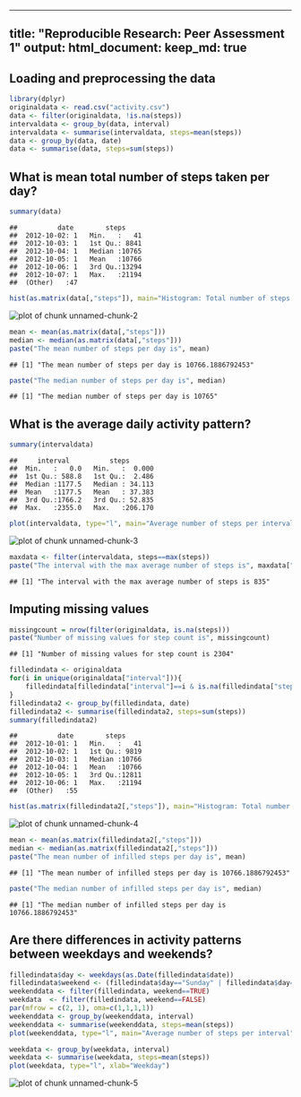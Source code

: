 
---
title: "Reproducible Research: Peer Assessment 1"
output: 
  html_document:
    keep_md: true
---


## Loading and preprocessing the data

```r
library(dplyr)
originaldata <- read.csv("activity.csv")
data <- filter(originaldata, !is.na(steps))
intervaldata <- group_by(data, interval)
intervaldata <- summarise(intervaldata, steps=mean(steps))
data <- group_by(data, date)
data <- summarise(data, steps=sum(steps))
```


## What is mean total number of steps taken per day?

```r
summary(data)
```

```
##          date        steps      
##  2012-10-02: 1   Min.   :   41  
##  2012-10-03: 1   1st Qu.: 8841  
##  2012-10-04: 1   Median :10765  
##  2012-10-05: 1   Mean   :10766  
##  2012-10-06: 1   3rd Qu.:13294  
##  2012-10-07: 1   Max.   :21194  
##  (Other)   :47
```

```r
hist(as.matrix(data[,"steps"]), main="Histogram: Total number of steps per day", xlab = "Number of steps", col="red")
```

![plot of chunk unnamed-chunk-2](figure/unnamed-chunk-2-1.png) 

```r
mean <- mean(as.matrix(data[,"steps"]))
median <- median(as.matrix(data[,"steps"]))
paste("The mean number of steps per day is", mean)
```

```
## [1] "The mean number of steps per day is 10766.1886792453"
```

```r
paste("The median number of steps per day is", median)
```

```
## [1] "The median number of steps per day is 10765"
```


## What is the average daily activity pattern?

```r
summary(intervaldata)
```

```
##     interval          steps        
##  Min.   :   0.0   Min.   :  0.000  
##  1st Qu.: 588.8   1st Qu.:  2.486  
##  Median :1177.5   Median : 34.113  
##  Mean   :1177.5   Mean   : 37.383  
##  3rd Qu.:1766.2   3rd Qu.: 52.835  
##  Max.   :2355.0   Max.   :206.170
```

```r
plot(intervaldata, type="l", main="Average number of steps per interval")
```

![plot of chunk unnamed-chunk-3](figure/unnamed-chunk-3-1.png) 

```r
maxdata <- filter(intervaldata, steps==max(steps))
paste("The interval with the max average number of steps is", maxdata["interval"])
```

```
## [1] "The interval with the max average number of steps is 835"
```


## Imputing missing values

```r
missingcount = nrow(filter(originaldata, is.na(steps)))
paste("Number of missing values for step count is", missingcount)
```

```
## [1] "Number of missing values for step count is 2304"
```

```r
filledindata <- originaldata
for(i in unique(originaldata["interval"])){
    filledindata[filledindata["interval"]==i & is.na(filledindata["steps"]),"steps"] <- intervaldata[intervaldata["interval"]==i,"steps"]
}  
filledindata2 <- group_by(filledindata, date)
filledindata2 <- summarise(filledindata2, steps=sum(steps))
summary(filledindata2)
```

```
##          date        steps      
##  2012-10-01: 1   Min.   :   41  
##  2012-10-02: 1   1st Qu.: 9819  
##  2012-10-03: 1   Median :10766  
##  2012-10-04: 1   Mean   :10766  
##  2012-10-05: 1   3rd Qu.:12811  
##  2012-10-06: 1   Max.   :21194  
##  (Other)   :55
```

```r
hist(as.matrix(filledindata2[,"steps"]), main="Histogram: Total number of steps per day", xlab = "Number of steps", col="blue")
```

![plot of chunk unnamed-chunk-4](figure/unnamed-chunk-4-1.png) 

```r
mean <- mean(as.matrix(filledindata2[,"steps"]))
median <- median(as.matrix(filledindata2[,"steps"]))
paste("The mean number of infilled steps per day is", mean)
```

```
## [1] "The mean number of infilled steps per day is 10766.1886792453"
```

```r
paste("The median number of infilled steps per day is", median)
```

```
## [1] "The median number of infilled steps per day is 10766.1886792453"
```


## Are there differences in activity patterns between weekdays and weekends?

```r
filledindata$day <- weekdays(as.Date(filledindata$date))
filledindata$weekend <- (filledindata$day=="Sunday" | filledindata$day=="Saturday")
weekenddata <- filter(filledindata, weekend==TRUE)
weekdata  <- filter(filledindata, weekend==FALSE)
par(mfrow = c(2, 1), oma=c(1,1,1,1))
weekenddata <- group_by(weekenddata, interval)
weekenddata <- summarise(weekenddata, steps=mean(steps))
plot(weekenddata, type="l", main="Average number of steps per interval", xlab="Weekend")

weekdata <- group_by(weekdata, interval)
weekdata <- summarise(weekdata, steps=mean(steps))
plot(weekdata, type="l", xlab="Weekday")
```

![plot of chunk unnamed-chunk-5](figure/unnamed-chunk-5-1.png) 



